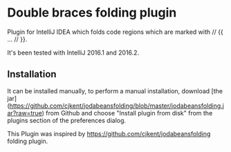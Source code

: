 Double braces folding plugin
============================

Plugin for IntelliJ IDEA which folds code regions which are marked with // {{ ... // }}.

It's been tested with IntelliJ 2016.1 and 2016.2.

Installation
------------

It can be installed manually, to perform a manual installation, download [the jar]
(https://github.com/cjkent/jodabeansfolding/blob/master/jodabeansfolding.jar?raw=true)
from Github and choose "Install plugin from disk" from the plugins section of the preferences dialog.

This Plugin was inspired by https://github.com/cjkent/jodabeansfolding folding plugin.